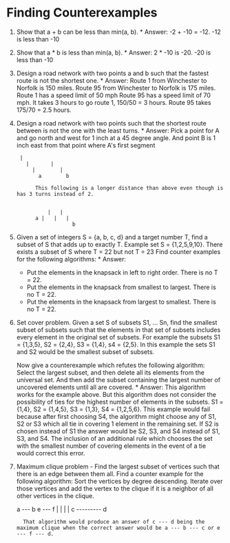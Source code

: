 # Finding Counterexamples
  1. Show that a + b can be less than min(a, b).
    * Answer: -2 + -10 = -12.  -12 is less than -10
  2. Show that a * b is less than min(a, b).
    * Answer: 2 * -10 is -20. -20 is less than  -10
  3. Design a road network with two points a and b such that the fastest route is not the shortest one.
    * Answer: Route 1 from Winchester to Norfolk is 150 miles. Route 95 from Winchester to Norfolk is 175 miles. Route 1 has a speed limit of 50 mph
       Route 95 has a speed limit of 70 mph. It takes 3 hours to go route 1, 150/50  = 3 hours.  Route 95 takes 175/70 = 2.5 hours.
  4. Design a road network with two points such that the shortest route between is not the one with the least turns.
    * Answer: Pick a point for A and go north and west for 1 inch at a 45 degree angle.  And point B is 1 inch east from that point where A's first
       segment

          |
            |       |
              |        |
                a        b

               This following is a longer distance than above even though is has 3 turns instead of 2.


                   |   |
               a |   |   |
                           b

  5. Given a set of integers S = {a, b, c, d} and a target number T, find a subset of S that adds up to exactly T.
      Example set S = {1,2,5,9,10}.   There exists a subset of S where T = 22 but not T = 23
      Find counter examples for the following algorithms:
    * Answer:
      * Put the elements in the knapsack in left to right order. There is no T = 22.
      * Put the elements in the knapsack from smallest to largest. There is no T = 22.
      * Put the elements in the knapsack from largest to smallest. There is no T = 22.
  6. Set cover problem. Given a set S of subsets S1, ... Sn, find the smallest subset of subsets such that the elements
     in that set of subsets includes every element in the original set of subsets.  For example the subsets
     S1 = {1,3,5}, S2 = {2,4}, S3 = {1,4}, s4 = {2,5}.  In this example the sets S1 and S2 would be the smallest subset
     of subsets.

     Now give a counterexample which refutes the following algorithm:
     Select the largest subset, and then delete all its elements from the universal set.  And then add the subset containing
     the largest number of uncovered elements until all are covered.
    * Answer: This algorithm works for the example above.  But this algorithm does not consider
      the possibility of ties for the highest number of elements in the subsets.
        S1 = {1,4}, S2 = {1,4,5}, S3 = {1,3}, S4 = {1,2,5,6}.  This example would fail because after first choosing S4,
        the algorithm might choose any of S1, S2 or S3 which all tie in covering 1 element in the remaining set. If S2 is chosen
        instead of S1 the answer would be S2, S3, and S4 instead of S1, S3, and S4.  The inclusion of an additional rule
        which chooses the set with the smallest number of covering elements in the event of a tie would correct this error.
  7. Maximum clique problem - Find the largest subset of vertices such that there is an edge between them all.
     Find a counter example for the following algorithm:
        Sort the vertices by degree descending. Iterate over those vertices and add the vertex to the clique if it is a
        neighbor of all other vertices in the clique.

        a --- b     e --- f
         |   |       |   |
           c --------- d

           That algorithm would produce an answer of c --- d being the maximum clique when the correct answer would be a --- b --- c or e --- f --- d.